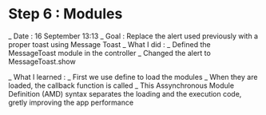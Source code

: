 # Step 6 : Modules
_ Date : 16 September 13:13
_ Goal : Replace the alert used previously with a proper toast using Message Toast
_ What I did : 
            _ Defined the MessageToast module in the controller
            _ Changed the alert to MessageToast.show  

_ What I learned : 
            _ First we use define to load the modules
            _ When they are loaded, the callback function is called
            _ This Assynchronous Module Definition (AMD) syntax separates the loading and the execution code, gretly improving the app performance
